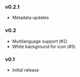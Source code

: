 ### v0.2.1
 - Metadata updates

### v0.2
 - Multilanguage support (#2)
 - White background for icon (#5)

### v0.1
 - Initial release
